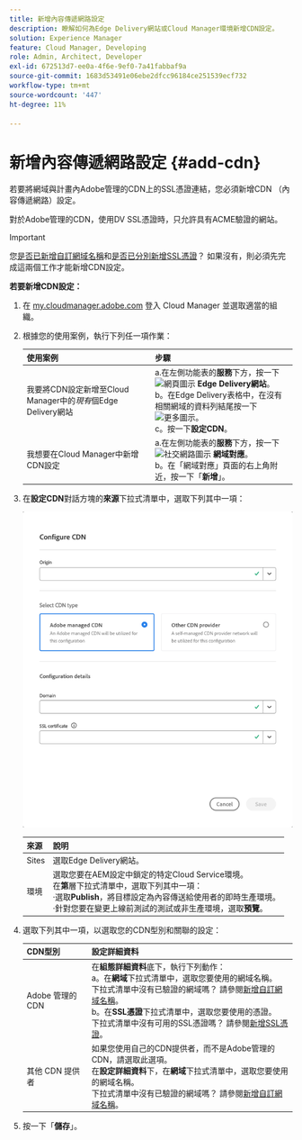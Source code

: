 ```yaml
---
title: 新增內容傳遞網路設定
description: 瞭解如何為Edge Delivery網站或Cloud Manager環境新增CDN設定。
solution: Experience Manager
feature: Cloud Manager, Developing
role: Admin, Architect, Developer
exl-id: 672513d7-ee0a-4f6e-9ef0-7a41fabbaf9a
source-git-commit: 1683d53491e06ebe2dfcc96184ce251539ecf732
workflow-type: tm+mt
source-wordcount: '447'
ht-degree: 11%

---
```



# 新增內容傳遞網路設定 {#add-cdn}

若要將網域與計畫內Adobe管理的CDN上的SSL憑證連結，您必須新增CDN （內容傳遞網路）設定。

對於Adobe管理的CDN，使用DV SSL憑證時，只允許具有ACME驗證的網站。

>[!IMPORTANT]
>
>您[是否已新增自訂網域名稱](/help/implementing/cloud-manager/custom-domain-names/add-custom-domain-name.md)和[是否已分別新增SSL憑證](/help/implementing/cloud-manager/managing-ssl-certifications/add-ssl-certificate.md)？ 如果沒有，則必須先完成這兩個工作才能新增CDN設定。

**若要新增CDN設定：**

1. 在 [my.cloudmanager.adobe.com](https://my.cloudmanager.adobe.com/) 登入 Cloud Manager 並選取適當的組織。

1. 根據您的使用案例，執行下列任一項作業：

   | 使用案例 | 步驟 |
   | --- | --- |
   | 我要將CDN設定新增至Cloud Manager中的&#x200B;*現有*&#x200B;個Edge Delivery網站 | a.在左側功能表的&#x200B;**服務**&#x200B;下方，按一下![網頁圖示](https://spectrum.adobe.com/static/icons/workflow_18/Smock_WebPages_18_N.svg) **Edge Delivery網站**。<br>b。在Edge Delivery表格中，在沒有相關網域的資料列結尾按一下![更多圖示](https://spectrum.adobe.com/static/icons/workflow_18/Smock_More_18_N.svg)。<br>c。按一下&#x200B;**設定CDN**。 |
   | 我想要在Cloud Manager中新增CDN設定 | a.在左側功能表的&#x200B;**服務**&#x200B;下方，按一下![社交網路圖示](https://spectrum.adobe.com/static/icons/workflow_18/Smock_SocialNetwork_18_N.svg) **網域對應**。<br>b。在「網域對應」頁面的右上角附近，按一下「**新增**」。 |

1. 在&#x200B;**設定CDN**&#x200B;對話方塊的&#x200B;**來源**&#x200B;下拉式清單中，選取下列其中一項：

   ![設定CDN對話方塊](/help/implementing/cloud-manager/assets/configure-cdn-dialog.png)

   | 來源 | 說明 |
   | --- | --- |
   | Sites | 選取Edge Delivery網站。 |
   | 環境 | 選取您要在AEM設定中鎖定的特定Cloud Service環境。<br>在&#x200B;**第**&#x200B;層下拉式清單中，選取下列其中一項：<br>·選取&#x200B;**Publish**，將目標設定為內容傳送給使用者的即時生產環境。<br>·針對您要在變更上線前測試的測試或非生產環境，選取&#x200B;**預覽**。 |

1. 選取下列其中一項，以選取您的CDN型別和關聯的設定：

   | CDN型別 | 設定詳細資料 |
   | --- | --- |
   | Adobe 管理的 CDN | 在&#x200B;**組態詳細資料**&#x200B;底下，執行下列動作：<br>a。在&#x200B;**網域**&#x200B;下拉式清單中，選取您要使用的網域名稱。<br>下拉式清單中沒有已驗證的網域嗎？ 請參閱[新增自訂網域名稱](/help/implementing/cloud-manager/custom-domain-names/add-custom-domain-name.md)。<br>b。在&#x200B;**SSL憑證**&#x200B;下拉式清單中，選取您要使用的憑證。<br>下拉式清單中沒有可用的SSL憑證嗎？ 請參閱[新增SSL憑證](/help/implementing/cloud-manager/managing-ssl-certifications/add-ssl-certificate.md)。 |
   | 其他 CDN 提供者 | 如果您使用自己的CDN提供者，而不是Adobe管理的CDN，請選取此選項。<br>在&#x200B;**設定詳細資料**&#x200B;下，在&#x200B;**網域**&#x200B;下拉式清單中，選取您要使用的網域名稱。<br>下拉式清單中沒有已驗證的網域嗎？ 請參閱[新增自訂網域名稱](/help/implementing/cloud-manager/custom-domain-names/add-custom-domain-name.md)。 |

1. 按一下「**儲存**」。
